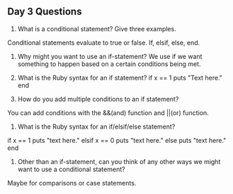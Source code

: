## Day 3 Questions

1. What is a conditional statement? Give three examples.

Conditional statements evaluate to true or false. If, elsif, else, end.

1. Why might you want to use an if-statement?
We use if we want something to happen based on a certain conditions being met.

1. What is the Ruby syntax for an if statement?
if x == 1
  puts "Text here."
end

1. How do you add multiple conditions to an if statement?

 You can add conditions with the &&(and) function and ||(or) function.

1. What is the Ruby syntax for an if/elsif/else statement?

if x == 1
 puts "text here."
elsif x == 0
  puts "text here."
else
  puts "text here."
end

1. Other than an if-statement, can you think of any other ways we might want to use a conditional statement?

Maybe for comparisons or case statements.

